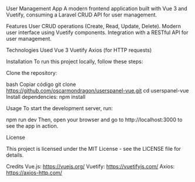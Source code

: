User Management App
A modern frontend application built with Vue 3 and Vuetify, consuming a Laravel CRUD API  for user management.

Features
User CRUD operations (Create, Read, Update, Delete).
Modern user interface using Vuetify components.
Integration with a RESTful API for user management.

Technologies Used
Vue 3
Vuetify
Axios (for HTTP requests)


Installation
To run this project locally, follow these steps:

Clone the repository:

bash
Copiar código
git clone https://github.com/oscarmondragon/userspanel-vue.git
cd userspanel-vue
Install dependencies:
npm install

Usage
To start the development server, run:

npm run dev
Then, open your browser and go to http://localhost:3000 to see the app in action.


License

This project is licensed under the MIT License - see the LICENSE file for details.

Credits
Vue.js: https://vuejs.org/
Vuetify: https://vuetifyjs.com/
Axios: https://axios-http.com/
